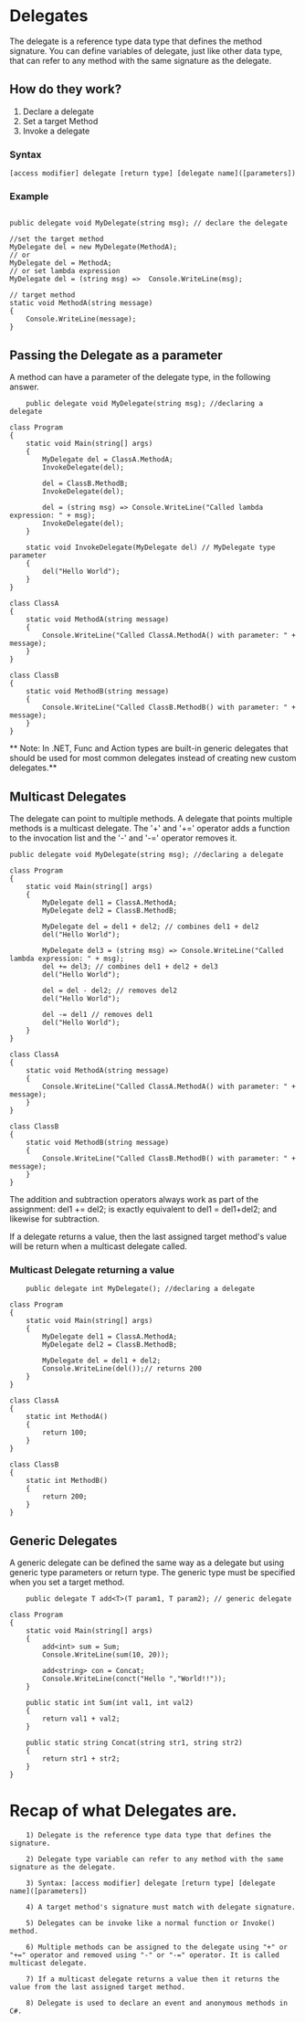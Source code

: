 # Delegates

The delegate is a reference type data type that defines the method signature. You can define variables of delegate, just like other data type, that can refer to any method with the same signature as the delegate.

## How do they work?

1. Declare a delegate
2. Set a target Method
3. Invoke a delegate

### Syntax

```
[access modifier] delegate [return type] [delegate name]([parameters])
```

### Example

```

public delegate void MyDelegate(string msg); // declare the delegate

//set the target method
MyDelegate del = new MyDelegate(MethodA);
// or
MyDelegate del = MethodA;
// or set lambda expression
MyDelegate del = (string msg) =>  Console.WriteLine(msg);

// target method
static void MethodA(string message)
{
    Console.WriteLine(message);
}

```

## Passing the Delegate as a parameter

A method can have a parameter of the delegate type, in the following answer.

```
    public delegate void MyDelegate(string msg); //declaring a delegate

class Program
{
    static void Main(string[] args)
    {
        MyDelegate del = ClassA.MethodA;
        InvokeDelegate(del);

        del = ClassB.MethodB;
        InvokeDelegate(del);

        del = (string msg) => Console.WriteLine("Called lambda expression: " + msg);
        InvokeDelegate(del);
    }

    static void InvokeDelegate(MyDelegate del) // MyDelegate type parameter
    {
        del("Hello World");
    }
}

class ClassA
{
    static void MethodA(string message)
    {
        Console.WriteLine("Called ClassA.MethodA() with parameter: " + message);
    }
}

class ClassB
{
    static void MethodB(string message)
    {
        Console.WriteLine("Called ClassB.MethodB() with parameter: " + message);
    }
}

```

** Note: In .NET, Func and Action types are built-in generic delegates that should be used for most common delegates instead of creating new custom delegates.**

## Multicast Delegates

The delegate can point to multiple methods. A delegate that points multiple methods is a multicast delegate. The '+' and '+=' operator adds a function to the invocation list and the '-' and '-=' operator removes it.

```
public delegate void MyDelegate(string msg); //declaring a delegate

class Program
{
    static void Main(string[] args)
    {
        MyDelegate del1 = ClassA.MethodA;
        MyDelegate del2 = ClassB.MethodB;

        MyDelegate del = del1 + del2; // combines del1 + del2
        del("Hello World");

        MyDelegate del3 = (string msg) => Console.WriteLine("Called lambda expression: " + msg);
        del += del3; // combines del1 + del2 + del3
        del("Hello World");

        del = del - del2; // removes del2
        del("Hello World");

        del -= del1 // removes del1
        del("Hello World");
    }
}

class ClassA
{
    static void MethodA(string message)
    {
        Console.WriteLine("Called ClassA.MethodA() with parameter: " + message);
    }
}

class ClassB
{
    static void MethodB(string message)
    {
        Console.WriteLine("Called ClassB.MethodB() with parameter: " + message);
    }
}
```

The addition and subtraction operators always work as part of the assignment: del1 += del2; is exactly equivalent to del1 = del1+del2; and likewise for subtraction.

If a delegate returns a value, then the last assigned target method's value will be return when a multicast delegate called.

### Multicast Delegate returning a value

```
    public delegate int MyDelegate(); //declaring a delegate

class Program
{
    static void Main(string[] args)
    {
        MyDelegate del1 = ClassA.MethodA;
        MyDelegate del2 = ClassB.MethodB;

        MyDelegate del = del1 + del2;
        Console.WriteLine(del());// returns 200
    }
}

class ClassA
{
    static int MethodA()
    {
        return 100;
    }
}

class ClassB
{
    static int MethodB()
    {
        return 200;
    }
}
```

## Generic Delegates

A generic delegate can be defined the same way as a delegate but using generic type parameters or return type. The generic type must be specified when you set a target method.

```
    public delegate T add<T>(T param1, T param2); // generic delegate

class Program
{
    static void Main(string[] args)
    {
        add<int> sum = Sum;
        Console.WriteLine(sum(10, 20));

        add<string> con = Concat;
        Console.WriteLine(conct("Hello ","World!!"));
    }

    public static int Sum(int val1, int val2)
    {
        return val1 + val2;
    }

    public static string Concat(string str1, string str2)
    {
        return str1 + str2;
    }
}
```

# Recap of what Delegates are.

```
    1) Delegate is the reference type data type that defines the signature.

    2) Delegate type variable can refer to any method with the same signature as the delegate.

    3) Syntax: [access modifier] delegate [return type] [delegate name]([parameters])

    4) A target method's signature must match with delegate signature.

    5) Delegates can be invoke like a normal function or Invoke() method.

    6) Multiple methods can be assigned to the delegate using "+" or "+=" operator and removed using "-" or "-=" operator. It is called multicast delegate.

    7) If a multicast delegate returns a value then it returns the value from the last assigned target method.

    8) Delegate is used to declare an event and anonymous methods in C#.
```
